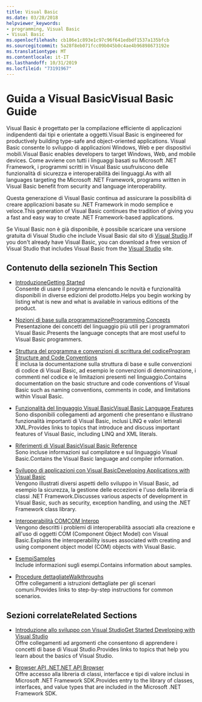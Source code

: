 ```yaml
---
title: Visual Basic
ms.date: 03/28/2018
helpviewer_keywords:
- programming, Visual Basic
- Visual Basic
ms.openlocfilehash: cb186e1c893e1c97c96f641edbdf1537a135bfcb
ms.sourcegitcommit: 5a28f8eb071fcc09b045b0c4ae4b96898673192e
ms.translationtype: MT
ms.contentlocale: it-IT
ms.lasthandoff: 10/31/2019
ms.locfileid: "73191967"
---
```

# <a name="visual-basic-guide"></a><span data-ttu-id="21d0f-102">Guida a Visual Basic</span><span class="sxs-lookup"><span data-stu-id="21d0f-102">Visual Basic Guide</span></span>

<span data-ttu-id="21d0f-103">Visual Basic è progettato per la compilazione efficiente di applicazioni indipendenti dai tipi e orientate a oggetti.</span><span class="sxs-lookup"><span data-stu-id="21d0f-103">Visual Basic is engineered for productively building type-safe and object-oriented applications.</span></span> <span data-ttu-id="21d0f-104">Visual Basic consente lo sviluppo di applicazioni Windows, Web e per dispositivi mobili.</span><span class="sxs-lookup"><span data-stu-id="21d0f-104">Visual Basic enables developers to target Windows, Web, and mobile devices.</span></span> <span data-ttu-id="21d0f-105">Come avviene con tutti i linguaggi basati su Microsoft .NET Framework, i programmi scritti in Visual Basic usufruiscono delle funzionalità di sicurezza e interoperabilità dei linguaggi.</span><span class="sxs-lookup"><span data-stu-id="21d0f-105">As with all languages targeting the Microsoft .NET Framework, programs written in Visual Basic benefit from security and language interoperability.</span></span>

<span data-ttu-id="21d0f-106">Questa generazione di Visual Basic continua ad assicurare la possibilità di creare applicazioni basate su .NET Framework in modo semplice e veloce.</span><span class="sxs-lookup"><span data-stu-id="21d0f-106">This generation of Visual Basic continues the tradition of giving you a fast and easy way to create .NET Framework-based applications.</span></span>

<span data-ttu-id="21d0f-107">Se Visual Basic non è già disponibile, è possibile scaricare una versione gratuita di Visual Studio che include Visual Basic dal sito di [Visual Studio](https://aka.ms/vsdownload?utm_source=mscom&utm_campaign=msdocs).</span><span class="sxs-lookup"><span data-stu-id="21d0f-107">If you don't already have Visual Basic, you can download a free version of Visual Studio that includes Visual Basic from the [Visual Studio](https://aka.ms/vsdownload?utm_source=mscom&utm_campaign=msdocs) site.</span></span>

## <a name="in-this-section"></a><span data-ttu-id="21d0f-108">Contenuto della sezione</span><span class="sxs-lookup"><span data-stu-id="21d0f-108">In This Section</span></span>

- [<span data-ttu-id="21d0f-109">Introduzione</span><span class="sxs-lookup"><span data-stu-id="21d0f-109">Getting Started</span></span>](../visual-basic/getting-started/index.md)  
  <span data-ttu-id="21d0f-110">Consente di usare il programma elencando le novità e funzionalità disponibili in diverse edizioni del prodotto.</span><span class="sxs-lookup"><span data-stu-id="21d0f-110">Helps you begin working by listing what is new and what is available in various editions of the product.</span></span>

- [<span data-ttu-id="21d0f-111">Nozioni di base sulla programmazione</span><span class="sxs-lookup"><span data-stu-id="21d0f-111">Programming Concepts</span></span>](../visual-basic/programming-guide/concepts/index.md)  
  <span data-ttu-id="21d0f-112">Presentazione dei concetti del linguaggio più utili per i programmatori Visual Basic.</span><span class="sxs-lookup"><span data-stu-id="21d0f-112">Presents the language concepts that are most useful to Visual Basic programmers.</span></span>

- [<span data-ttu-id="21d0f-113">Struttura del programma e convenzioni di scrittura del codice</span><span class="sxs-lookup"><span data-stu-id="21d0f-113">Program Structure and Code Conventions</span></span>](../visual-basic/programming-guide/program-structure/program-structure-and-code-conventions.md)  
  <span data-ttu-id="21d0f-114">È inclusa la documentazione sulla struttura di base e sulle convenzioni di codice di Visual Basic, ad esempio le convenzioni di denominazione, i commenti nel codice e le limitazioni presenti nel linguaggio.</span><span class="sxs-lookup"><span data-stu-id="21d0f-114">Contains documentation on the basic structure and code conventions of Visual Basic such as naming conventions, comments in code, and limitations within Visual Basic.</span></span>

- [<span data-ttu-id="21d0f-115">Funzionalità del linguaggio Visual Basic</span><span class="sxs-lookup"><span data-stu-id="21d0f-115">Visual Basic Language Features</span></span>](../visual-basic/programming-guide/language-features/index.md)  
  <span data-ttu-id="21d0f-116">Sono disponibili collegamenti ad argomenti che presentano e illustrano funzionalità importanti di Visual Basic, inclusi LINQ e valori letterali XML.</span><span class="sxs-lookup"><span data-stu-id="21d0f-116">Provides links to topics that introduce and discuss important features of Visual Basic, including LINQ and XML literals.</span></span>

- [<span data-ttu-id="21d0f-117">Riferimenti di Visual Basic</span><span class="sxs-lookup"><span data-stu-id="21d0f-117">Visual Basic Reference</span></span>](../visual-basic/reference/index.md)  
  <span data-ttu-id="21d0f-118">Sono incluse informazioni sul compilatore e sul linguaggio Visual Basic.</span><span class="sxs-lookup"><span data-stu-id="21d0f-118">Contains the Visual Basic language and compiler information.</span></span>

- [<span data-ttu-id="21d0f-119">Sviluppo di applicazioni con Visual Basic</span><span class="sxs-lookup"><span data-stu-id="21d0f-119">Developing Applications with Visual Basic</span></span>](../visual-basic/developing-apps/index.md)  
  <span data-ttu-id="21d0f-120">Vengono illustrati diversi aspetti dello sviluppo in Visual Basic, ad esempio la sicurezza, la gestione delle eccezioni e l'uso della libreria di classi .NET Framework.</span><span class="sxs-lookup"><span data-stu-id="21d0f-120">Discusses various aspects of development in Visual Basic, such as security, exception handling, and using the .NET Framework class library.</span></span>

- [<span data-ttu-id="21d0f-121">Interoperabilità COM</span><span class="sxs-lookup"><span data-stu-id="21d0f-121">COM Interop</span></span>](../visual-basic/programming-guide/com-interop/index.md)  
  <span data-ttu-id="21d0f-122">Vengono descritti i problemi di interoperabilità associati alla creazione e all'uso di oggetti COM (Component Object Model) con Visual Basic.</span><span class="sxs-lookup"><span data-stu-id="21d0f-122">Explains the interoperability issues associated with creating and using component object model (COM) objects with Visual Basic.</span></span>

- [<span data-ttu-id="21d0f-123">Esempi</span><span class="sxs-lookup"><span data-stu-id="21d0f-123">Samples</span></span>](../visual-basic/sample-applications.md)  
  <span data-ttu-id="21d0f-124">Include informazioni sugli esempi.</span><span class="sxs-lookup"><span data-stu-id="21d0f-124">Contains information about samples.</span></span>

- [<span data-ttu-id="21d0f-125">Procedure dettagliate</span><span class="sxs-lookup"><span data-stu-id="21d0f-125">Walkthroughs</span></span>](../visual-basic/walkthroughs.md)  
  <span data-ttu-id="21d0f-126">Offre collegamenti a istruzioni dettagliate per gli scenari comuni.</span><span class="sxs-lookup"><span data-stu-id="21d0f-126">Provides links to step-by-step instructions for common scenarios.</span></span>

## <a name="related-sections"></a><span data-ttu-id="21d0f-127">Sezioni correlate</span><span class="sxs-lookup"><span data-stu-id="21d0f-127">Related Sections</span></span>

- [<span data-ttu-id="21d0f-128">Introduzione allo sviluppo con Visual Studio</span><span class="sxs-lookup"><span data-stu-id="21d0f-128">Get Started Developing with Visual Studio</span></span>](/visualstudio/ide/visual-studio-ide)  
  <span data-ttu-id="21d0f-129">Offre collegamenti ad argomenti che consentono di apprendere i concetti di base di Visual Studio.</span><span class="sxs-lookup"><span data-stu-id="21d0f-129">Provides links to topics that help you learn about the basics of Visual Studio.</span></span>

- [<span data-ttu-id="21d0f-130">Browser API .NET</span><span class="sxs-lookup"><span data-stu-id="21d0f-130">.NET API Browser</span></span>](../../api/index.md)  
  <span data-ttu-id="21d0f-131">Offre accesso alla libreria di classi, interfacce e tipi di valore inclusi in Microsoft .NET Framework SDK.</span><span class="sxs-lookup"><span data-stu-id="21d0f-131">Provides entry to the library of classes, interfaces, and value types that are included in the Microsoft .NET Framework SDK.</span></span>
